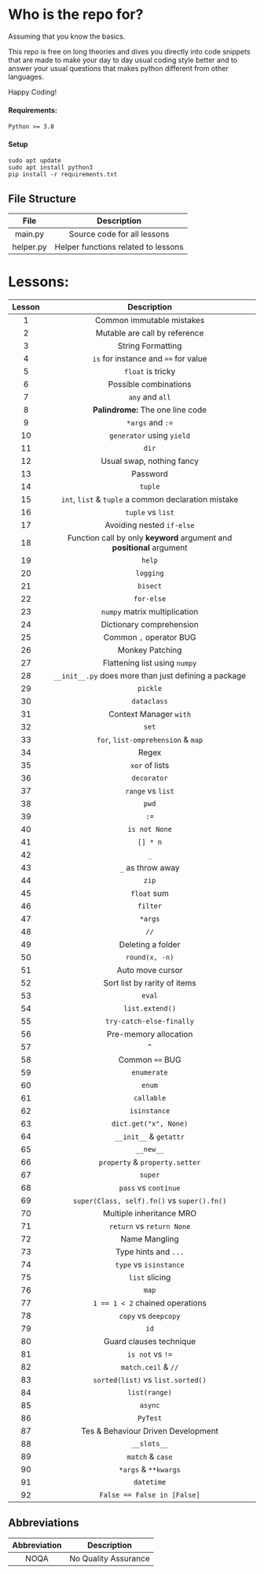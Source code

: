 # Who is the repo for?

Assuming that you know the basics.

This repo is free on long theories and dives you directly into code snippets that are made to make your day to day usual
coding style better and to answer your usual questions that makes python different from other languages.

Happy Coding!

#### Requirements:

```
Python >= 3.8
```

#### Setup

```commandline
sudo apt update
sudo apt install python3
pip install -r requirements.txt
```

## File Structure

|   File    |             Description             |
|:---------:|:-----------------------------------:|
|  main.py  |     Source code for all lessons     |
| helper.py | Helper functions related to lessons |

# Lessons:

| Lesson |                              Description                               |
|:------:|:----------------------------------------------------------------------:|
|   1    |                       Common immutable mistakes                        |
|   2    |                     Mutable are call by reference                      |
|   3    |                           String Formatting                            |
|   4    |                  `is` for instance and `==` for value                  |
|   5    |                           `float` is tricky                            |
|   6    |                         Possible combinations                          |
|   7    |                            `any` and `all`                             |
|   8    |                   **Palindrome:** The one line code                    |
|   9    |                            `*args` and `:=`                            |
|   10   |                       `generator` using `yield`                        |
|   11   |                                 `dir`                                  |
|   12   |                       Usual swap, nothing fancy                        |
|   13   |                                Password                                |
|   14   |                                `tuple`                                 |
|   15   |          `int`, `list` & `tuple` a common declaration mistake          |
|   16   |                           `tuple` vs `list`                            |
|   17   |                       Avoiding nested `if-else`                        |
|   18   | Function call by only **keyword** argument and **positional** argument |
|   19   |                                 `help`                                 |
|   20   |                               `logging`                                |
|   21   |                                `bisect`                                |
|   22   |                               `for-else`                               |
|   23   |                     `numpy` matrix multiplication                      |
|   24   |                        Dictionary comprehension                        |
|   25   |                        Common `,` operator BUG                         |
|   26   |                            Monkey Patching                             |
|   27   |                     Flattening list using `numpy`                      |
|   28   |          `__init__.py` does more than just defining a package          |
|   29   |                                `pickle`                                |
|   30   |                              `dataclass`                               |
|   31   |                         Context Manager `with`                         |
|   32   |                                 `set`                                  |
|   33   |                   `for`, `list-omprehension` & `map`                   |
|   34   |                                 Regex                                  |
|   35   |                             `xor` of lists                             |
|   36   |                              `decorator`                               |
|   37   |                           `range` vs `list`                            |
|   38   |                                 `pwd`                                  |
|   39   |                                  `:=`                                  |
|   40   |                             `is not None`                              |
|   41   |                                `[] * n`                                |
|   42   |                                  `_`                                   |
|   43   |                           `_` as throw away                            |
|   44   |                                 `zip`                                  |
|   45   |                              `float` sum                               |
|   46   |                                `filter`                                |
|   47   |                                `*args`                                 |
|   48   |                                  `//`                                  |
|   49   |                           Deleting a folder                            |
|   50   |                             `round(x, -n)`                             |
|   51   |                            Auto move cursor                            |
|   52   |                      Sort list by rarity of items                      |
|   53   |                                 `eval`                                 |
|   54   |                            `list.extend()`                             |
|   55   |                        `try-catch-else-finally`                        |
|   56   |                         Pre-memory allocation                          |
|   57   |                                  `^`                                   |
|   58   |                            Common `==` BUG                             |
|   59   |                              `enumerate`                               |
|   60   |                                 `enum`                                 |
|   61   |                               `callable`                               |
|   62   |                              `isinstance`                              |
|   63   |                         `dict.get("x", None)`                          |
|   64   |                         `__init__` & `getattr`                         |
|   65   |                               `__new__`                                |
|   66   |                     `property` & `property.setter`                     |
|   67   |                                `super`                                 |
|   68   |                          `pass` vs `continue`                          |
|   69   |              `super(Class, self).fn()` vs `super().fn()`               |
|   70   |                        Multiple inheritance MRO                        |
|   71   |                       `return` vs `return None`                        |
|   72   |                             Name Mangling                              |
|   73   |                          Type hints and `...`                          |
|   74   |                         `type` vs `isinstance`                         |
|   75   |                             `list` slicing                             |
|   76   |                                 `map`                                  |
|   77   |                    `1 == 1 < 2` chained operations                     |
|   78   |                          `copy` vs `deepcopy`                          |
|   79   |                                  `id`                                  |
|   80   |                        Guard clauses technique                         |
|   81   |                            `is not` vs `!=`                            |
|   82   |                          `match.ceil` & `//`                           |
|   83   |                   `sorted(list)` vs `list.sorted()`                    |
|   84   |                             `list(range)`                              |
|   85   |                                `async`                                 |
|   86   |                                `PyTest`                                |
|   87   |                   Tes & Behaviour Driven Development                   |
|   88   |                              `__slots__`                               |
|   89   |                            `match` & `case`                            |
|   90   |                          `*args` & `**kwargs`                          |
|   91   |                               `datetime`                               |
|   92   |                      `False == False in [False]`                       |

## Abbreviations

| Abbreviation |             Description             |
|:------------:|:-----------------------------------:|
|     NOQA     |        No Quality Assurance         |
